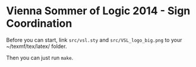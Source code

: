 Vienna Sommer of Logic 2014 - Sign Coordination
===============================================

Before you can start, link `src/vsl.sty` and `src/VSL_logo_big.png` to your
~/texmf/tex/latex/ folder.

Then you can just run `make`.

